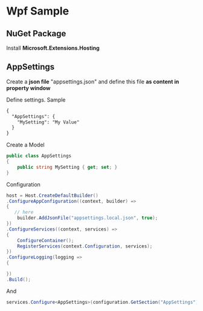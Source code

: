 # Wpf Sample

## NuGet Package

Install **Microsoft.Extensions.Hosting**

## AppSettings

Create a **json file** "appsettings.json" and define this file **as content in property window**

Define settings. Sample

```xml
{
  "AppSettings": {
    "MySetting": "My Value"
  }
}
```
Create a Model

```cs
public class AppSettings
{
    public string MySetting { get; set; }
}
```

Configuration

```cs
host = Host.CreateDefaultBuilder()
.ConfigureAppConfiguration((context, builder) =>
{
   // here
    builder.AddJsonFile("appsettings.local.json", true); 
})
.ConfigureServices((context, services) =>
{
    ConfigureContainer();
    RegisterServices(context.Configuration, services);
})
.ConfigureLogging(logging =>
{

})
.Build();
```

And 

```cs
services.Configure<AppSettings>(configuration.GetSection("AppSettings"));
```
